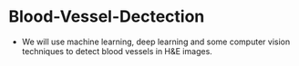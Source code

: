 # Blood-Vessel-Dectection
- We will use machine learning, deep learning and some computer vision techniques to detect blood vessels in H&E images.